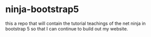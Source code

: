 # ninja-bootstrap5
this a repo that will contain the tutorial teachings of the net ninja in bootstrap 5 so that I can continue to build out my website. 
